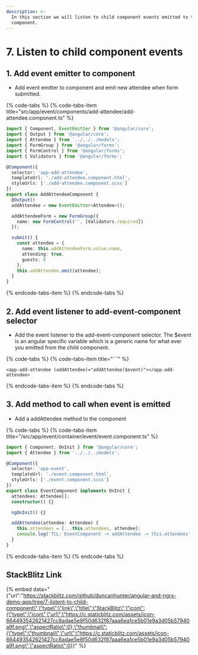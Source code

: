 ```yaml
---
description: >-
  In this section we will listen to child component events emitted to the parent
  component.
---
```


# 7. Listen to child component events

## 1. Add event emitter to component

* Add event emitter to component and emit new attendee when form submitted.

{% code-tabs %}
{% code-tabs-item title="src/app/event/components/add-attendee/add-attendee.component.ts" %}
```typescript
import { Component, EventEmitter } from '@angular/core';
import { Output } from '@angular/core';
import { Attendee } from '../../../models';
import { FormGroup } from '@angular/forms';
import { FormControl } from '@angular/forms';
import { Validators } from '@angular/forms';

@Component({
  selector: 'app-add-attendee',
  templateUrl: './add-attendee.component.html',
  styleUrls: ['./add-attendee.component.scss']
})
export class AddAttendeeComponent {
  @Output()
  addAttendee = new EventEmitter<Attendee>();

  addAttendeeForm = new FormGroup({
    name: new FormControl('', [Validators.required])
  });

  submit() {
    const attendee = {
      name: this.addAttendeeForm.value.name,
      attending: true,
      guests: 0
    };
    this.addAttendee.emit(attendee);
  }
}

```
{% endcode-tabs-item %}
{% endcode-tabs %}

## 2.  Add event listener to add-event-component selector

* Add the event listener to the add-event-component selector. The $event is an angular specific variable which is a generic name for what ever you emitted from the child component.

{% code-tabs %}
{% code-tabs-item title="\`\`\`" %}
```markup
<app-add-attendee (addAttendee)="addAttendee($event)"></app-add-attendee>
```
{% endcode-tabs-item %}
{% endcode-tabs %}

## 3. Add method to call when event is emitted

* Add a addAttendee method to the component

{% code-tabs %}
{% code-tabs-item title="/src/app/event/container/event/event.component.ts" %}
```typescript
import { Component, OnInit } from '@angular/core';
import { Attendee } from '../../../models';

@Component({
  selector: 'app-event',
  templateUrl: './event.component.html',
  styleUrls: ['./event.component.scss']
})
export class EventComponent implements OnInit {
  attendees: Attendee[];
  constructor() {}

  ngOnInit() {}

  addAttendee(attendee: Attendee) {
    this.attendees = [...this.attendees, attendee];
    console.log('TCL: EventComponent -> addAttendee -> this.attendees', this.attendees);
  }
}

```
{% endcode-tabs-item %}
{% endcode-tabs %}

## StackBlitz Link

{% embed data="{\"url\":\"https://stackblitz.com/github/duncanhunter/angular-and-ngrx-demo-app/tree/7-listent-to-child-component\",\"type\":\"link\",\"title\":\"StackBlitz\",\"icon\":{\"type\":\"icon\",\"url\":\"https://c.staticblitz.com/assets/icon-664493542621427cc8adae5e8f50d632f87aaa6ea1ce5b01e9a3d05b57940a9f.png\",\"aspectRatio\":0},\"thumbnail\":{\"type\":\"thumbnail\",\"url\":\"https://c.staticblitz.com/assets/icon-664493542621427cc8adae5e8f50d632f87aaa6ea1ce5b01e9a3d05b57940a9f.png\",\"aspectRatio\":0}}" %}

